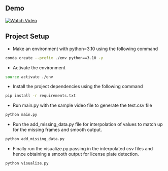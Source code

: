 ## Demo

[![Watch Video](https://img.shields.io/badge/Watch-Video-red)](https://drive.google.com/uc?id=1V1HZ-9m40LBm1y44vWgTwkpRciMvZSVk)


## Project Setup

* Make an environment with python=3.10 using the following command 
``` bash
conda create --prefix ./env python==3.10 -y
```
* Activate the environment
``` bash
source activate ./env
``` 

* Install the project dependencies using the following command 
```bash
pip install -r requirements.txt
```
* Run main.py with the sample video file to generate the test.csv file 
``` python
python main.py
```
* Run the add_missing_data.py file for interpolation of values to match up for the missing frames and smooth output.
```python
python add_missing_data.py
```

* Finally run the visualize.py passing in the interpolated csv files and hence obtaining a smooth output for license plate detection.
```python
python visualize.py
```
